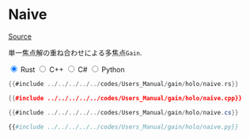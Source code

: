 # Naive
[Source](https://github.com/shinolab/autd3-rs/blob/v30.0.1/autd3-gain-holo/src/linear_synthesis/naive.rs)

単一焦点解の重ね合わせによる多焦点`Gain`.

<div class="tabs">
<input id="rust_tab_api" type="radio" class="tab" name="tab_api" checked>
<label class="tab_item" n=4 for="rust_tab_api">Rust</label>
<input id="cpp_tab_api" type="radio" class="tab" name="tab_api">
<label class="tab_item" n=4 for="cpp_tab_api">C++</label>
<input id="cs_tab_api" type="radio" class="tab" name="tab_api">
<label class="tab_item" n=4 for="cs_tab_api">C#</label>
<input id="python_tab_api" type="radio" class="tab" name="tab_api">
<label class="tab_item" n=4 for="python_tab_api">Python</label>

```rust
{{#include ../../../../../codes/Users_Manual/gain/holo/naive.rs}}
```

```cpp
{{#include ../../../../../codes/Users_Manual/gain/holo/naive.cpp}}
```

```cs
{{#include ../../../../../codes/Users_Manual/gain/holo/naive.cs}}
```

```python
{{#include ../../../../../codes/Users_Manual/gain/holo/naive.py}}
```
</div>

